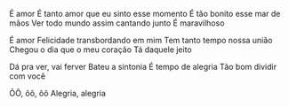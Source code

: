 É amor
É tanto amor que eu sinto esse momento
É tão bonito esse mar de mãos
Ver todo mundo assim cantando junto
É maravilhoso

É amor
Felicidade transbordando em mim
Tem tanto tempo nossa união
Chegou o dia que o meu coração
Tá daquele jeito

Dá pra ver, vai ferver
Bateu a sintonia
É tempo de alegria
Tão bom dividir com você

ÔÔ, ôô, ôô
Alegria, alegria
